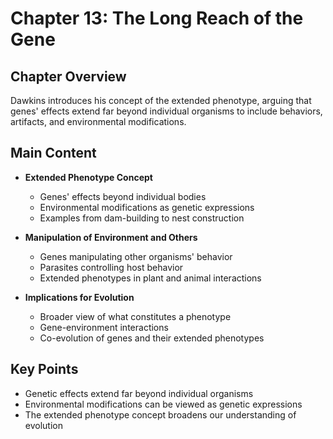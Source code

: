 # Chapter 13: The Long Reach of the Gene

## Chapter Overview
Dawkins introduces his concept of the extended phenotype, arguing that genes' effects extend far beyond individual organisms to include behaviors, artifacts, and environmental modifications.

## Main Content
- **Extended Phenotype Concept**
  - Genes' effects beyond individual bodies
  - Environmental modifications as genetic expressions
  - Examples from dam-building to nest construction

- **Manipulation of Environment and Others**
  - Genes manipulating other organisms' behavior
  - Parasites controlling host behavior
  - Extended phenotypes in plant and animal interactions

- **Implications for Evolution**
  - Broader view of what constitutes a phenotype
  - Gene-environment interactions
  - Co-evolution of genes and their extended phenotypes

## Key Points
- Genetic effects extend far beyond individual organisms
- Environmental modifications can be viewed as genetic expressions
- The extended phenotype concept broadens our understanding of evolution